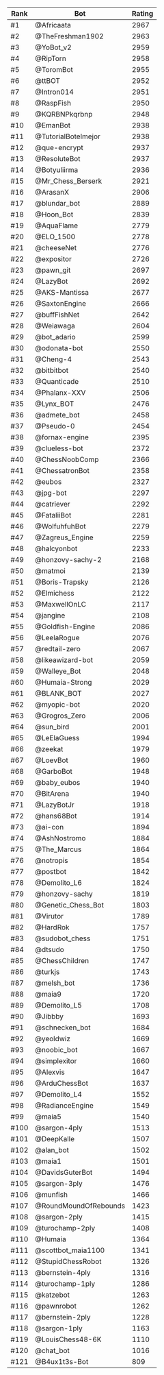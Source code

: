 Rank|Bot|Rating
---|---|---
#1|@Africaata|2967
#2|@TheFreshman1902|2963
#3|@YoBot_v2|2959
#4|@RipTorn|2958
#5|@ToromBot|2955
#6|@ttBOT|2952
#7|@Intron014|2951
#8|@RaspFish|2950
#9|@KQRBNPkqrbnp|2948
#10|@EmanBot|2938
#11|@TutorialBotelmejor|2938
#12|@que-encrypt|2937
#13|@ResoluteBot|2937
#14|@Botyuliirma|2936
#15|@Mr_Chess_Berserk|2921
#16|@ArasanX|2906
#17|@blundar_bot|2889
#18|@Hoon_Bot|2839
#19|@AquaFlame|2779
#20|@ELO_1500|2778
#21|@cheeseNet|2776
#22|@expositor|2726
#23|@pawn_git|2697
#24|@LazyBot|2692
#25|@AKS-Mantissa|2677
#26|@SaxtonEngine|2666
#27|@buffFishNet|2642
#28|@Weiawaga|2604
#29|@bot_adario|2599
#30|@odonata-bot|2550
#31|@Cheng-4|2543
#32|@bitbitbot|2540
#33|@Quanticade|2510
#34|@Phalanx-XXV|2506
#35|@Lynx_BOT|2476
#36|@admete_bot|2458
#37|@Pseudo-0|2454
#38|@fornax-engine|2395
#39|@clueless-bot|2372
#40|@ChessNoobComp|2366
#41|@ChessatronBot|2358
#42|@eubos|2327
#43|@jpg-bot|2297
#44|@catriever|2292
#45|@FataliiBot|2281
#46|@WolfuhfuhBot|2279
#47|@Zagreus_Engine|2259
#48|@halcyonbot|2233
#49|@honzovy-sachy-2|2168
#50|@matmoi|2139
#51|@Boris-Trapsky|2126
#52|@Elmichess|2122
#53|@MaxwellOnLC|2117
#54|@jangine|2108
#55|@Goldfish-Engine|2086
#56|@LeelaRogue|2076
#57|@redtail-zero|2067
#58|@likeawizard-bot|2059
#59|@Walleye_Bot|2048
#60|@Humaia-Strong|2029
#61|@BLANK_BOT|2027
#62|@myopic-bot|2020
#63|@Grogros_Zero|2006
#64|@sun_bird|2001
#65|@LeElaGuess|1994
#66|@zeekat|1979
#67|@LoevBot|1960
#68|@GarboBot|1948
#69|@baby_eubos|1940
#70|@BitArena|1940
#71|@LazyBotJr|1918
#72|@hans68Bot|1914
#73|@ai-con|1894
#74|@AshNostromo|1884
#75|@The_Marcus|1864
#76|@notropis|1854
#77|@postbot|1842
#78|@Demolito_L6|1824
#79|@honzovy-sachy|1819
#80|@Genetic_Chess_Bot|1803
#81|@Virutor|1789
#82|@HardRok|1757
#83|@sudobot_chess|1751
#84|@dtsudo|1750
#85|@ChessChildren|1747
#86|@turkjs|1743
#87|@melsh_bot|1736
#88|@maia9|1720
#89|@Demolito_L5|1708
#90|@Jibbby|1693
#91|@schnecken_bot|1684
#92|@yeoldwiz|1669
#93|@noobic_bot|1667
#94|@simplexitor|1660
#95|@Alexvis|1647
#96|@ArduChessBot|1637
#97|@Demolito_L4|1552
#98|@RadianceEngine|1549
#99|@maia5|1540
#100|@sargon-4ply|1513
#101|@DeepKalle|1507
#102|@alan_bot|1502
#103|@maia1|1501
#104|@DavidsGuterBot|1494
#105|@sargon-3ply|1476
#106|@munfish|1466
#107|@RoundMoundOfRebounds|1423
#108|@sargon-2ply|1415
#109|@turochamp-2ply|1408
#110|@Humaia|1364
#111|@scottbot_maia1100|1341
#112|@StupidChessRobot|1326
#113|@bernstein-4ply|1316
#114|@turochamp-1ply|1286
#115|@katzebot|1263
#116|@pawnrobot|1262
#117|@bernstein-2ply|1228
#118|@sargon-1ply|1163
#119|@LouisChess48-6K|1110
#120|@chat_bot|1016
#121|@B4ux1t3s-Bot|809
